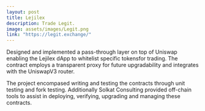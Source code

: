 ```yaml
---
layout: post
title: Lejilex
description: Trade Legit.
image: assets/images/Legit.png
link: "https://legit.exchange/"
---
```


Designed and implemented a pass-through layer on top of Uniswap enabling the Lejilex dApp to whitelist specific tokensfor trading. The contract employs a transparent proxy for future upgradability and integrates with the UniswapV3 router.

The project encompased writing and testing the contracts through unit testing and fork testing. Additionally Solkat Consulting provided off-chain tools to assist in deploying, verifying, upgrading and managing these contracts. 
